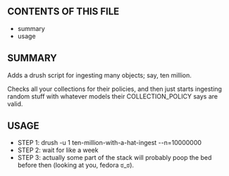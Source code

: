 CONTENTS OF THIS FILE
---------------------

 * summary
 * usage

SUMMARY
-------

Adds a drush script for ingesting many objects; say, ten million.

Checks all your collections for their policies, and then just starts ingesting
random stuff with whatever models their COLLECTION_POLICY says are valid.

USAGE
-----

- STEP 1: drush -u 1 ten-million-with-a-hat-ingest --n=10000000
- STEP 2: wait for like a week
- STEP 3: actually some part of the stack will probably poop the bed before then (looking at you, fedora ಠ_ಠ).

